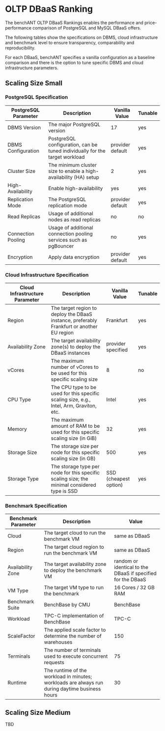 # OLTP DBaaS Ranking

The benchANT OLTP DBaaS Rankings enables the performance and price-performance comparison of PostgreSQL and MySQL DBaaS offers. 

The following tables show the specifications on DBMS, cloud infrastructure and benchmark level to ensure transparency, comparability and reproducibility. 

For each DBaaS, benchANT specifies a vanilla configuration as a baseline comparison and there is the option to tune specific DBMS and cloud infrastructure parameters.


## Scaling Size Small 

### PostgreSQL Specification
| PostgreSQL Parameter | Description                                                      | Vanilla Value     | Tunable |
|-----------------------|------------------------------------------------------------------|-------------------|----------|
| DBMS Version          | The major PostgreSQL version                                     | 17                | yes      |
| DBMS Configuration    | PostgreSQL configuration, can be tuned individually for the target workload | provider default  | yes      |
| Cluster Size          | The minimum cluster size to enable a high-availability (HA) setup | 2                 | yes      |
| High-Availability     | Enable high-availability                                          | yes               | yes      |
| Replication Mode      | The PostgreSQL replication mode                                  | provider default  | yes      |
| Read Replicas         | Usage of additional nodes as read replicas                       | no                | no       |
| Connection Pooling    | Usage of additional connection pooling services such as pgBouncer | no                | yes      |
| Encryption    | Apply data encryption                                                      | provider default                | yes      |


### Cloud Infrastructure Specification

| Cloud Infrastructure Parameter | Description                                                                                       | Vanilla Value           | Tunable |
|--------------------------------|---------------------------------------------------------------------------------------------------|--------------------------|----------|
| Region                         | The target region to deploy the DBaaS instance, preferably Frankfurt or another EU region         | Frankfurt                | yes      |
| Availability Zone              | The target availability zone(s) to deploy the DBaaS instances                                     | provider specified        | yes      |
| vCores                         | The maximum number of vCores to be used for this specific scaling size                            | 8                        | no       |
| CPU Type                       | The CPU type to be used for this specific scaling size, e.g., Intel, Arm, Graviton, etc.          | Intel                    | yes      |
| Memory                         | The maximum amount of RAM to be used for this specific scaling size (in GiB)                      | 32                       | yes      |
| Storage Size                   | The storage size per node for this specific scaling size (in GB)                                  | 500                      | yes      |
| Storage Type                   | The storage type per node for this specific scaling size; the minimal considered type is SSD       | SSD (cheapest option)     | yes      |


### Benchmark Specification

| Benchmark Parameter | Description                                                                 | Value                |
|----------------------|------------------------------------------------------------------------------|----------------------|
| Cloud                | The target cloud to run the benchmark VM                                    | same as DBaaS        |
| Region               | The target cloud region to run the benchmark VM                             | same as DBaaS        |
| Availability Zone    | The target availability zone to deploy the benchmark VM                     | random or identical to the DBaaS if specified for the DBaaS        |
| VM Type              | The target VM type to run the benchmark                                     | 16 Cores / 32 GB RAM |
| Benchmark Suite      | BenchBase by CMU                                                            | BenchBase            |
| Workload             | TPC-C implementation of BenchBase                                           | TPC-C                |
| ScaleFactor          | The applied scale factor to determine the number of warehouses              | 150                  |
| Terminals            | The number of terminals used to execute concurrent requests                 | 75                   |
| Runtime              | The runtime of the workload in minutes; workloads are always run during daytime business hours | 30                   |


## Scaling Size Medium

TBD